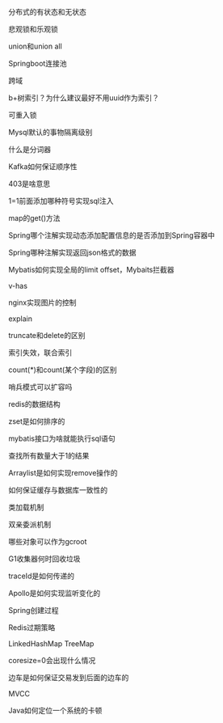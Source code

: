 分布式的有状态和无状态

悲观锁和乐观锁

union和union all

Springboot连接池

跨域

b+树索引？为什么建议最好不用uuid作为索引？

可重入锁

Mysql默认的事物隔离级别

什么是分词器

Kafka如何保证顺序性

403是啥意思

1=1前面添加哪种符号实现sql注入

map的get()方法

Spring哪个注解实现动态添加配置信息的是否添加到Spring容器中

Spring哪种注解实现返回json格式的数据

Mybatis如何实现全局的limit offset，Mybaits拦截器

v-has

nginx实现图片的控制

explain

truncate和delete的区别

索引失效，联合索引

count(*)和count(某个字段)的区别

哨兵模式可以扩容吗

redis的数据结构

zset是如何排序的

mybatis接口为啥就能执行sql语句

查找所有数量大于1的结果

Arraylist是如何实现remove操作的

如何保证缓存与数据库一致性的

类加载机制

双亲委派机制

哪些对象可以作为gcroot

G1收集器何时回收垃圾

traceId是如何传递的

Apollo是如何实现监听变化的

Spring创建过程

Redis过期策略

LinkedHashMap TreeMap

coresize=0会出现什么情况

边车是如何保证交易发到后面的边车的

MVCC

Java如何定位一个系统的卡顿



















